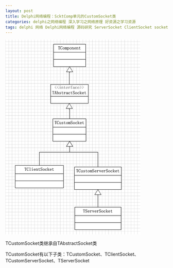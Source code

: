 ```yaml
---
layout: post
title: Delphi网络编程：ScktComp单元的CustomSocket类
categories: delphi之网络编程 深入学习之网络原理 好资源之学习资源 
tags: delphi 网络 Delphi网络编程 源码研究 ServerSocket ClientSocket socket 
---
```


![image](../media/image/2017-01-03/CustomSocket.png)

TCustomSocket类继承自TAbstractSocket类

TCustomSocket有以下子类：TCustomSocket、TClientSocket、TCustomServerSocket、TServerSocket

